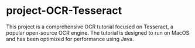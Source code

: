# project-OCR-Tesseract
This project is a comprehensive OCR tutorial focused on Tesseract, a popular open-source OCR engine. The tutorial is designed to run on MacOS and has been optimized for performance using Java.
